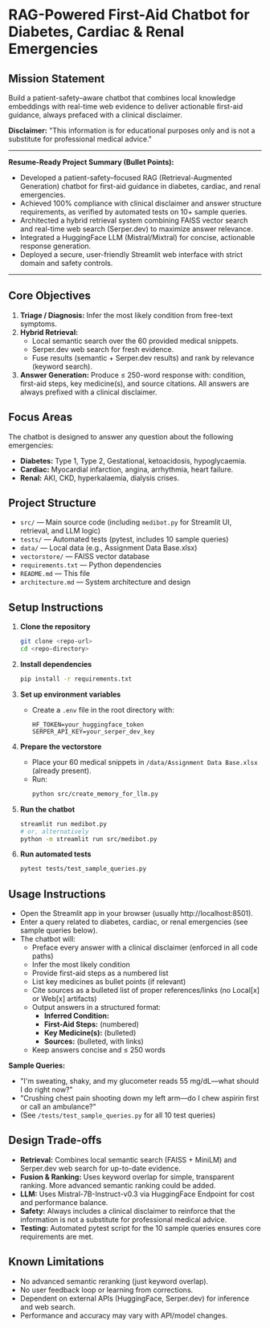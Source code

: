 # RAG-Powered First-Aid Chatbot for Diabetes, Cardiac & Renal Emergencies


## Mission Statement
Build a patient-safety–aware chatbot that combines local knowledge embeddings with real-time web evidence to deliver actionable first-aid guidance, always prefaced with a clinical disclaimer.

**Disclaimer:** "This information is for educational purposes only and is not a substitute for professional medical advice."

---

**Resume-Ready Project Summary (Bullet Points):**

- Developed a patient-safety–focused RAG (Retrieval-Augmented Generation) chatbot for first-aid guidance in diabetes, cardiac, and renal emergencies.
- Achieved 100% compliance with clinical disclaimer and answer structure requirements, as verified by automated tests on 10+ sample queries.
- Architected a hybrid retrieval system combining FAISS vector search and real-time web search (Serper.dev) to maximize answer relevance.
- Integrated a HuggingFace LLM (Mistral/Mixtral) for concise, actionable response generation.
- Deployed a secure, user-friendly Streamlit web interface with strict domain and safety controls.

---

## Core Objectives

1.  **Triage / Diagnosis:** Infer the most likely condition from free-text symptoms.
2.  **Hybrid Retrieval:**
    *   Local semantic search over the 60 provided medical snippets.
    *   Serper.dev web search for fresh evidence.
    *   Fuse results (semantic + Serper.dev results) and rank by relevance (keyword search).
3.  **Answer Generation:** Produce ≤ 250-word response with: condition, first-aid steps, key medicine(s), and source citations. All answers are always prefixed with a clinical disclaimer.

## Focus Areas

The chatbot is designed to answer any question about the following emergencies:

*   **Diabetes:** Type 1, Type 2, Gestational, ketoacidosis, hypoglycaemia.
*   **Cardiac:** Myocardial infarction, angina, arrhythmia, heart failure.
*   **Renal:** AKI, CKD, hyperkalaemia, dialysis crises.

## Project Structure

- `src/` — Main source code (including `medibot.py` for Streamlit UI, retrieval, and LLM logic)
- `tests/` — Automated tests (pytest, includes 10 sample queries)
- `data/` — Local data (e.g., Assignment Data Base.xlsx)
- `vectorstore/` — FAISS vector database
- `requirements.txt` — Python dependencies
- `README.md` — This file
- `architecture.md` — System architecture and design

## Setup Instructions

1. **Clone the repository**
   ```bash
   git clone <repo-url>
   cd <repo-directory>
   ```
2. **Install dependencies**
   ```bash
   pip install -r requirements.txt
   ```
3. **Set up environment variables**
   - Create a `.env` file in the root directory with:
     ```
     HF_TOKEN=your_huggingface_token
     SERPER_API_KEY=your_serper_dev_key
     ```
4. **Prepare the vectorstore**
   - Place your 60 medical snippets in `/data/Assignment Data Base.xlsx` (already present).
   - Run:
     ```bash
     python src/create_memory_for_llm.py
     ```
5. **Run the chatbot**
   ```bash
   streamlit run medibot.py
   # or, alternatively
   python -m streamlit run src/medibot.py
   ```
   
6. **Run automated tests**
   ```bash
   pytest tests/test_sample_queries.py
   ```

## Usage Instructions
- Open the Streamlit app in your browser (usually http://localhost:8501).
- Enter a query related to diabetes, cardiac, or renal emergencies (see sample queries below).
- The chatbot will:
  - Preface every answer with a clinical disclaimer (enforced in all code paths)
  - Infer the most likely condition
  - Provide first-aid steps as a numbered list
  - List key medicines as bullet points (if relevant)
  - Cite sources as a bulleted list of proper references/links (no Local[x] or Web[x] artifacts)
  - Output answers in a structured format:
    - **Inferred Condition:**
    - **First-Aid Steps:** (numbered)
    - **Key Medicine(s):** (bulleted)
    - **Sources:** (bulleted, with links)
  - Keep answers concise and ≤ 250 words

**Sample Queries:**
- "I'm sweating, shaky, and my glucometer reads 55 mg/dL—what should I do right now?"
- "Crushing chest pain shooting down my left arm—do I chew aspirin first or call an ambulance?"
- (See `/tests/test_sample_queries.py` for all 10 test queries)

## Design Trade-offs
- **Retrieval:** Combines local semantic search (FAISS + MiniLM) and Serper.dev web search for up-to-date evidence.
- **Fusion & Ranking:** Uses keyword overlap for simple, transparent ranking. More advanced semantic ranking could be added.
- **LLM:** Uses Mistral-7B-Instruct-v0.3 via HuggingFace Endpoint for cost and performance balance.
- **Safety:** Always includes a clinical disclaimer to reinforce that the information is not a substitute for professional medical advice.
- **Testing:** Automated pytest script for the 10 sample queries ensures core requirements are met.

## Known Limitations
- No advanced semantic reranking (just keyword overlap).
- No user feedback loop or learning from corrections.
- Dependent on external APIs (HuggingFace, Serper.dev) for inference and web search.
- Performance and accuracy may vary with API/model changes. 